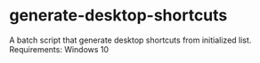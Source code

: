 # generate-desktop-shortcuts
A batch script that generate desktop shortcuts from initialized list. Requirements: Windows 10
